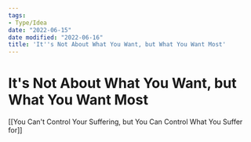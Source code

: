 ```yaml
---
tags:
- Type/Idea
date: "2022-06-15"
date modified: "2022-06-16"
title: 'It''s Not About What You Want, but What You Want Most'
---
```


# It's Not About What You Want, but What You Want Most
[[You Can't Control Your Suffering, but You Can Control What You Suffer for]]

